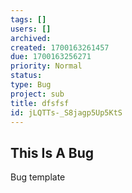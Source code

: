 ```yaml
---
tags: []
users: []
archived: 
created: 1700163261457
due: 1700163256271
priority: Normal
status: 
type: Bug
project: sub
title: dfsfsf
id: jLQTTs-_S8jagp5Up5KtS
---
```

<!-- GENERATED WITH GITDOWN; DO NOT CHANGE -->

## This Is A Bug

Bug template